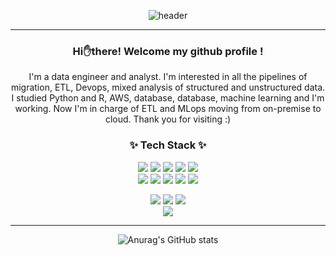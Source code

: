 <div align="center"> 
	
![header](https://capsule-render.vercel.app/api?type=waving&color=gradient&height=260&section=header&text=Good%20to%20see%20you%20🤗&desc=I'm%20Engineer%20:%20%29&fontSize=60&fontAlignY=40&descSize=25&descAlignY=58&animation=fadeIn)
<hr>

### Hi✋there! Welcome my github profile !
	
I'm a data engineer and analyst.
I'm interested in all the pipelines of migration, ETL, Devops, </a>
mixed analysis of structured and unstructured data.</a>
I studied Python and R, AWS, database, database, machine learning and I'm working.</a>
Now I'm in charge of ETL and MLops moving from on-premise to cloud.</a>
Thank you for visiting :)
<br/>
 
 
 
### ✨ Tech Stack ✨
 
</div>

<div align="center">
<img src="https://img.shields.io/badge/Python-3766AB?style=flat-square&logo=Python&logoColor=white"/></a>
<img src="https://img.shields.io/badge/R-276DC3?style=flat-square&logo=R&logoColor&logoColor=white"/></a>
<img src="https://img.shields.io/badge/Amazon_AWS-232F3E?style=flat&logo=amazonaws&logoColor=white" />
<img src="https://img.shields.io/badge/Jupyter-F37626?style=flat-square&logo=Jupyter&logoColor=white"/></a>
<img src="https://img.shields.io/badge/Spark-FFFFFF?style=flat&logo=apachespark&logoColor=#E35A16" /><br/>
<img src=" https://img.shields.io/badge/Databricks-FF3621?style=flat&logo=Databricks&logoColor=white"/>
<img src="https://img.shields.io/badge/Oracle%20SQL-F80000?style=flat&logo=Oracle&logoColor=white" />
<img src="https://img.shields.io/badge/MySQL-4479A1?style=flat&logo=MySQL&logoColor=white" />
<img src="https://img.shields.io/badge/Databricks-ECD53F?style=flat&logo=Databricks&logoColor=white" />
<img src="https://img.shields.io/badge/SnowFlake-29B5E8?style=flat&logo=Databricks&logoColor=white" />

<img src="https://img.shields.io/badge/GitHub-181717?style=flat-square&logo=GitHub&logoColor=white"/></a>
<img src="https://img.shields.io/badge/Notion-006600?style=flat-square&logo=Notion&logoColor=white"/></a>
<a href="https://velog.io/@jenny5587"><img src="https://img.shields.io/badge/Velog-11B48A?style=flat&logo=Vimeo&logoColor=white&link=https://velog.io/@jenny5587"/></a><br/>
<img src="https://img.shields.io/badge/Visual Studio Code-5C2D91?style=flat-square&logo=Visual Studio Code&logoColor&logoColor=white"/></a>
<hr>
<div align="center"> 
 
![Anurag's GitHub stats](https://github-readme-stats.vercel.app/api?username=jenny5587&show_icons=true&theme=tokyonight)

</a>
